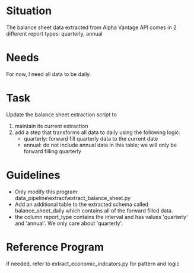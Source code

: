 # Situation
The balance sheet data extracted from Alpha Vantage API comes in 2 different 
report types: quarterly, annual

# Needs
For now, I need all data to be daily.

# Task
Update the balance sheet extraction script to 
1. maintain its current extraction
2. add a step that transforms all data to daily using the following logic:
   - quarterly: forward fill quarterly data to the current date
   - annual: do not include annual data in this table; we will only be forward filling quarterly

# Guidelines
- Only modify this program: data_pipeline\extract\extract_balance_sheet.py
- Add an additional table to the extracted schema called balance_sheet_daily which contains 
  all of the forward filled data. 
- the column report_type contains the interval and has values 'quarterly' and 'annual'. We only
  care about 'quarterly'.

# Reference Program
If needed, refer to extract_economic_indcators.py for pattern and logic